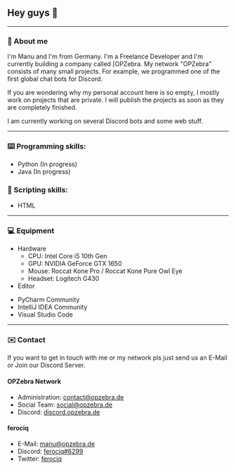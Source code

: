 ## Hey guys 👋

--------------------------------------------------

### 👤 About me

I'm Manu and I'm from Germany. I'm a Freelance Developer and I'm currently building a company called [OPZebra.
My network "OPZebra" consists of many small projects. For example, we programmed one of the first global chat bots for Discord.

If you are wondering why my personal account here is so empty, I mostly work on projects that are private.
I will publish the projects as soon as they are completely finished. 

I am currently working on several Discord bots and some web stuff.

--------------------------

### ⌨️ Programming skills:

- Python (In progress)
- Java (In progress)

### 💾 Scripting skills:

- HTML 

---------------------------

### 💻 Equipment

* Hardware
  - CPU: Intel Core i5 10th Gen
  - GPU: NVIDIA GeForce GTX 1650
  - Mouse: Roccat Kone Pro / Roccat Kone Pure Owl Eye
  - Headset: Logitech G430
 * Editor
  - PyCharm Community
  - IntelliJ IDEA Community
  - Visual Studio Code

-----------------------

### ✉️ Contact

If you want to get in touch with me or my network pls just send us an E-Mail or Join our Discord Server.

#### OPZebra Network

* Administration: [contact@opzebra.de](mailto:contact@opzebra.de)
* Social Team: [social@opzebra.de](mailto:social@opzebra.de)
* Discord: [discord.opzebra.de](https://discord.opzebra.de)

#### ferociq

* E-Mail: [manu@opzebra.de](mailto:manu@opzebra.de)
* Discord: [ferociq#6299](https://discord.com/users/477070826668294155)
* Twitter: [ferociq](https://twitter.com/ferociq)
